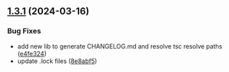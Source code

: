 ## [1.3.1](https://github.com/droplinkme/cache-decorators/compare/v1.3.0...v1.3.1) (2024-03-16)


### Bug Fixes

* add new lib to generate CHANGELOG.md and resolve tsc resolve paths ([e4fe324](https://github.com/droplinkme/cache-decorators/commit/e4fe32463167e708ccee84e821e593ff19ad0b41))
* update .lock files ([8e8abf5](https://github.com/droplinkme/cache-decorators/commit/8e8abf541c07fa93f0830566230a2466cd6242b8))
